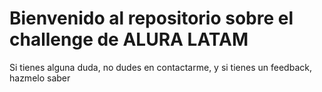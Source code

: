 <H1>Bienvenido al repositorio sobre el challenge de ALURA LATAM</H1>
<p>Si tienes alguna duda, no dudes en contactarme, y si tienes un feedback, hazmelo saber</p>
